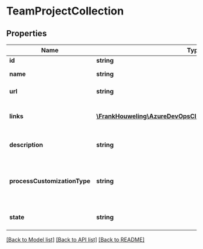 # TeamProjectCollection

## Properties
Name | Type | Description | Notes
------------ | ------------- | ------------- | -------------
**id** | **string** | Collection Id. | [optional] 
**name** | **string** | Collection Name. | [optional] 
**url** | **string** | Collection REST Url. | [optional] 
**links** | [**\FrankHouweling\AzureDevOpsClient\Core\Model\ReferenceLinks**](ReferenceLinks.md) | The links to other objects related to this object. | [optional] 
**description** | **string** | Project collection description. | [optional] 
**processCustomizationType** | **string** | Process customization type on this collection. It can be Xml or Inherited. | [optional] 
**state** | **string** | Project collection state. | [optional] 

[[Back to Model list]](../README.md#documentation-for-models) [[Back to API list]](../README.md#documentation-for-api-endpoints) [[Back to README]](../README.md)


